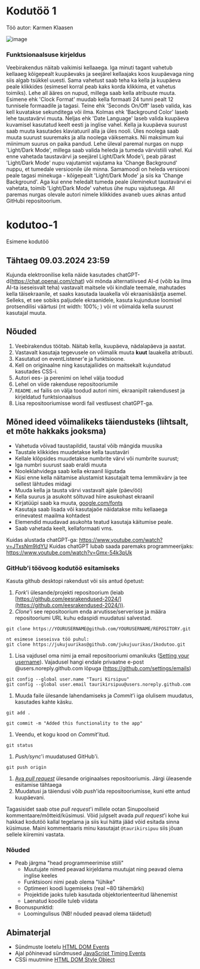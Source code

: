 # Kodutöö 1
Töö autor: Karmen Klaasen

![image](https://github.com/kklaasen1/kodutoo-1/assets/146342698/55c2cebe-f023-4c63-859f-1e162288f46c)

### Funktsionaalsuse kirjeldus

Veebirakendus näitab vaikimisi kellaaega. Iga minuti tagant vahetub kellaaeg kõigepealt kuupäevaks ja seejärel kellaajaks koos kuupäevaga ning siis algab tsükkel uuesti. Sama vahetust saab teha ka kella ja kuupäeva peale klikkides (esimesel korral peab kaks korda klikkima, et vahetus toimiks). Lehe all ääres on nupud, millega saab kella atribuute muuta. Esimene ehk 'Clock Format' muudab kella formaati 24 tunni pealt 12 tunnisele formaadile ja tagasi. Teine ehk 'Seconds On/Off' laseb valida, kas kell kuvatakse sekunditega või ilma. Kolmas ehk 'Background Color' laseb lehe taustavärvi muuta. Neljas ehk 'Date Language' laseb valida kuupäeva kuvamisel kasutatud keelt eesti ja inglise vahel. Kella ja kuupäeva suurust saab muuta kasutades klaviatuuril alla ja üles nooli. Üles noolega saab muuta suurust suuremaks ja alla noolega väiksemaks. Nii maksimum kui miinimum suurus on paika pandud. Lehe üleval paremal nurgas on nupp 'Light/Dark Mode', millega saab valida heleda ja tumeda värvistiili vahel. Kui enne vahetada taustavärvi ja seejärel Light/Dark Mode'i, peab pärast 'Light/Dark Mode' nupu vajutamist vajutama ka 'Change Background' nuppu, et tumedale versioonile üle minna. Samamoodi on heleda versiooni peale tagasi minekuga - kõigepealt 'Light/Dark Mode' ja siis ka 'Change Background'. Aga kui enne heledalt tumeda peale üleminekut taustavärvi ei vahetata, toimib 'Light/Dark Mode' vahetus ühe nupu vajutusega. All paremas nurgas olevale autori nimele klikkides avaneb uues aknas antud GitHubi repositoorium. 

# kodutoo-1
Esimene kodutöö

## Tähtaeg 09.03.2024 23:59

Kujunda elektroonilise kella näide kasutades chatGPT-d(https://chat.openai.com/chat) või mõnda alternatiivsed AI-d (võib ka ilma AI-ta iseseisvalt teha) vastavalt maitsele või kindlale teemale, mahutades kella täisekraanile, et saaks kasutada lauakella või ekraanisäästja asemel. Selleks, et see sobiks paljudele ekraanidele, kasuta kujunduse loomisel protsendilisi väärtusi (nt width: 100%; ) või nt võimalda kella suurust kasutajal muuta. 


## Nõuded

1. Veebirakendus töötab. Näitab kella, kuupäeva, nädalapäeva ja aastat.
1. Vastavalt kasutaja tegevusele on võimalik muuta **kuut** lauakella atribuuti.
1. Kasutatud on eventListener'e ja funktsioone.
1. Kell on originaalne ning kasutajaliides on maitsekalt kujundatud kasutades CSS-i. 
1. Autori ees- ja perenimi on lehel välja toodud
1. Lehel on viide rakenduse repositooriumile
1. `README.md` failis on välja toodud autori nimi, ekraanipilt rakendusest ja kirjeldatud funktsionaalsus
1. Lisa repositooriumisse wordi fail vestlusest chatGPT-ga. 

## Mõned ideed võimalikeks täiendusteks (lihtsalt, et mõte hakkaks jooksma)

* Vahetuda võivad taustapildid, taustal võib mängida muusika
* Taustale klikkides muudetakse kella taustaväri
* Kellale klõpsides muudetakse numbrite värvi või numbrite suurust;
* Iga numbri suurust saab eraldi muuta
* Nooleklahvidega saab kella ekraanil liigutada
* Küsi enne kella näitamise alustamist kasutajalt tema lemmikvärv ja tee sellest lähtudes midagi
* Muuda kella ja tausta värvi vastavalt ajale (päev/öö)
* Kella suurus ja asukoht sõltuvad hiire asukohast ekraanil
* Kirjatüüpi saab ka muuta, [google.com/fonts](https://www.google.com/fonts)
* Kasutaja saab lisada või kasutajaöe näidatakse mitu kellaaega erinevatest maailma kohtadest
* Elemendid muudavad asukohta teatud kasutaja käitumise peale.
* Saab vahetada keelt, kellaformaati vms.


Kuidas alustada chatGPT-ga: https://www.youtube.com/watch?v=JTxsNm9IdYU
Kuidas chatGPT lubab saada paremaks programmeerijaks: https://www.youtube.com/watch?v=Gmx-54k3pUk


### GitHub'i töövoog kodutöö esitamiseks

Kasuta github desktopi rakendust või siis antud õpetust: 

1. *Fork*'i ülesande/projekti repositoorium (leiab [https://github.com/eesrakendused-2024/](https://github.com/eesrakendused-2024/)).
1. *Clone*'i see repositoorium enda arvutisse/serverisse ja määra repositooriumi URL kuhu edaspidi muudatusi salvestad.
  ```
  git clone https://YOURUSERNAME@github.com/YOURUSERNAME/REPOSITORY.git

  nt esimese iseseisva töö puhul:
  git clone https://jukujuurikas@github.com/jukujuurikas/1kodutoo.git
  ```
1. Lisa vajdusel oma nimi ja email repositooriumi omanikuks ([Setting your username](https://help.github.com/articles/setting-your-username-in-git/)). Vajadusel hangi endale privaatne e-post @users.noreply.github.com lõpuga (https://github.com/settings/emails)
  ```
  git config --global user.name "Tauri Kirsipuu"
  git config --global user.email taurikirsipuu@users.noreply.github.com
  ```
1. Muuda faile ülesande lahendamiseks ja *Commit*'i iga olulisem muudatus, kasutades kahte käsku.
  ```
  git add .
  ```
  ```
  git commit -m "Added this functionality to the app"
  ```
1. Veendu, et kogu kood on *Commit*'itud.
  ```
  git status
  ```
1. *Push/sync*'i muudatused GitHub'i.
  ```
  git push origin
  ```
1. [Ava *pull request*](https://help.github.com/articles/creating-a-pull-request) ülesande originaalses repositooriumis. Järgi üleasende esitamise tähtaega
1. Muudatusi ja täiendusi võib *push*'ida repositooriumisse, kuni ette antud kuupäevani.

Tagasisidet saab otse *pull request*'i millele ootan Sinupoolseid kommentaare/mõtteid/küsimusi. Võid julgselt avada *pull request*'i kohe kui hakkad kodutöö kallal tegelama ja siis kui hätta jääd võid esitada sinna küsimuse. Maini kommentaaris minu kasutajat `@taurikirsipuu` siis jõuan sellele kiiremini vastata.

### Nõuded

* Peab järgma "head programmeerimise stiili"
    * Muutujate nimed peavad kirjeldama muutujat ning peavad olema inglise keeles
    * Funktsiooni nimi peab olema "lühike"
    * Optimeeri koodi lugemiseks (real ~80 tähemärki)
    * Projektide jaoks tuleb kasutada objektorienteeritud lähenemist
    * Laenatud koodile tuleb viidata
* Boonuspunktid:
    * Loomingulisus (NB! nõuded peavad olema täidetud)


## Abimaterjal

* Sündmuste loetelu [HTML DOM Events](http://www.w3schools.com/jsref/dom_obj_event.asp)
* Ajal põhinevad sündmused [JavaScript Timing Events](http://www.w3schools.com/js/js_timing.asp)
* CSSi muutmine [HTML DOM Style Object](http://www.w3schools.com/jsref/dom_obj_style.asp)
